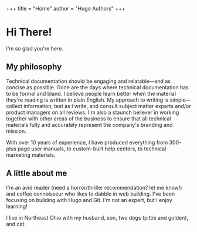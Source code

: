 +++
title = "Home"
author = "Hugo Authors"
+++

# Hi There!

I'm so glad you're here.

## My philosophy

Technical documentation should be engaging and relatable—and as concise as possible. Gone are the days where technical documentation has to be formal and bland. I believe people learn better when the material they're reading is written in plain English. My approach to writing is simple—collect information, test as I write, and consult subject matter experts and/or product managers on all reviews. I'm also a staunch believer in working together with other areas of the business to ensure that all technical materials fully and accurately represent the company's branding and mission.

With over 10 years of experience, I have produced everything from 300-plus page user manuals, to custom-built help centers, to technical marketing materials.

## A little about me

I'm an avid reader (need a horror/thriller recommendation? let me know!) and coffee connoisseur who likes to dabble in web building. I've been focusing on building with Hugo and Git. I'm not an expert, but I enjoy learning!

I live in Northeast Ohio with my husband, son, two dogs (pittie and golden), and cat.


